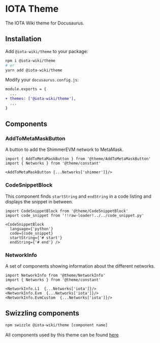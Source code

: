 # IOTA Theme

The IOTA Wiki theme for Docusaurus.

## Installation

Add `@iota-wiki/theme` to your package:

```bash
npm i @iota-wiki/theme
# or
yarn add @iota-wiki/theme
```

Modify your `docusaurus.config.js`:

```diff
module.exports = {
  ...
+ themes: ['@iota-wiki/theme'],
  ...
}
```

## Components

### AddToMetaMaskButton

A button to add the ShimmerEVM network to MetaMask.

```
import { AddToMetaMaskButton } from '@theme/AddToMetaMaskButton'
import { Networks } from '@theme/constant'

<AddToMetaMaskButton {...Networks['shimmer']}/>
```

### CodeSnippetBlock

This component finds `startString` and `endString` in a code listing and displays the snippet in between.

```
import CodeSnippetBlock from '@theme/CodeSnippetBlock'
import code_snippet from '!!raw-loader!../../code_snippet.py'

<CodeSnippetBlock
  language={'python'}
  code={code_snippet}
  startString={'# start'}
  endString={'# end'} />
```

### NetworkInfo

A set of components showing information about the different networks.

```
import NetworkInfo from '@theme/NetworkInfo'
import { Networks } from '@theme/constant'

<NetworkInfo.L1  {...Networks['iota']}/>
<NetworkInfo.Evm  {...Networks['iota']}/>
<NetworkInfo.EvmCustom  {...Networks['iota']}/>
```

## Swizzling components

```bash
npm swizzle @iota-wiki/theme [component name]
```

All components used by this theme can be found [here](https://github.com/iota-wiki/iota-wiki/tree/main/theme/src/theme)
